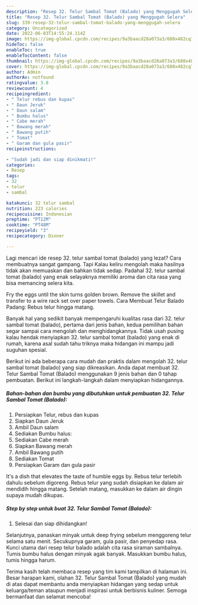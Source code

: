 ```yaml
---
description: "Resep 32. Telur Sambal Tomat (Balado) yang Menggugah Selera"
title: "Resep 32. Telur Sambal Tomat (Balado) yang Menggugah Selera"
slug: 339-resep-32-telur-sambal-tomat-balado-yang-menggugah-selera
category: Uncategorized
date: 2022-06-03T14:55:24.114Z
image: https://img-global.cpcdn.com/recipes/9a3baacd28a073a3/680x482cq70/32-telur-sambal-tomat-balado-foto-resep-utama.jpg
hideToc: false
enableToc: true
enableTocContent: false
thumbnail: https://img-global.cpcdn.com/recipes/9a3baacd28a073a3/680x482cq70/32-telur-sambal-tomat-balado-foto-resep-utama.jpg
cover: https://img-global.cpcdn.com/recipes/9a3baacd28a073a3/680x482cq70/32-telur-sambal-tomat-balado-foto-resep-utama.jpg
author: Admin
authorAv: notfound
ratingvalue: 3.8
reviewcount: 4
recipeingredient:
- " Telur rebus dan kupas"
- " Daun Jeruk"
- " Daun salam"
- " Bumbu halus"
- " Cabe merah"
- " Bawang merah"
- " Bawang putih"
- " Tomat"
- " Garam dan gula pasir"
recipeinstructions:

- "Sudah jadi dan siap dinikmati!"
categories:
- Resep
tags:
- 32
- telur
- sambal

katakunci: 32 telur sambal 
nutrition: 223 calories
recipecuisine: Indonesian
preptime: "PT12M"
cooktime: "PT48M"
recipeyield: "3"
recipecategory: Dinner

---
```



Lagi mencari ide resep 32. telur sambal tomat (balado) yang lezat? Cara membuatnya sangat gampang. Tapi Kalau keliru mengolah maka hasilnya tidak akan memuaskan dan bahkan tidak sedap. Padahal 32. telur sambal tomat (balado) yang enak selayaknya memiliki aroma dan cita rasa yang bisa memancing selera kita.


Fry the eggs until the skin turns golden brown. Remove the skillet and transfer to a wire rack set over paper towels. Cara Membuat Telur Balado Padang: Rebus telur hingga matang.

Banyak hal yang sedikit banyak mempengaruhi kualitas rasa dari 32. telur sambal tomat (balado), pertama dari jenis bahan, kedua pemilihan bahan segar sampai cara mengolah dan menghidangkannya. Tidak usah pusing kalau hendak menyiapkan 32. telur sambal tomat (balado) yang enak di rumah, karena asal sudah tahu triknya maka hidangan ini mampu jadi suguhan spesial.


Berikut ini ada beberapa cara mudah dan praktis dalam mengolah 32. telur sambal tomat (balado) yang siap dikreasikan. Anda dapat membuat 32. Telur Sambal Tomat (Balado) menggunakan 9 jenis bahan dan 0 tahap pembuatan. Berikut ini langkah-langkah dalam menyiapkan hidangannya.

<!--inarticleads1-->

##### Bahan-bahan dan bumbu yang dibutuhkan untuk pembuatan 32. Telur Sambal Tomat (Balado):

1. Persiapkan  Telur, rebus dan kupas
1. Siapkan  Daun Jeruk
1. Ambil  Daun salam
1. Sediakan  Bumbu halus:
1. Sediakan  Cabe merah
1. Siapkan  Bawang merah
1. Ambil  Bawang putih
1. Sediakan  Tomat
1. Persiapkan  Garam dan gula pasir


It&#39;s a dish that elevates the taste of humble eggs by. Rebus telur terlebih dahulu sebelum digoreng. Rebus telur yang sudah disiapkan ke dalam air mendidih hingga matang. Setelah matang, masukkan ke dalam air dingin supaya mudah dikupas. 

<!--inarticleads2-->

##### Step by step untuk buat 32. Telur Sambal Tomat (Balado):


1. Selesai dan siap dihidangkan!

Selanjutnya, panaskan minyak untuk deep frying sebelum menggoreng telur selama satu menit. Secukupnya garam, gula pasir, dan penyedap rasa. Kunci utama dari resep telur balado adalah cita rasa siraman sambalnya. Tumis bumbu halus dengan minyak agak banyak. Masukkan bumbu halus, tumis hingga harum. 

Terima kasih telah membaca resep yang tim kami tampilkan di halaman ini. Besar harapan kami, olahan 32. Telur Sambal Tomat (Balado) yang mudah di atas dapat membantu anda menyiapkan hidangan yang sedap untuk keluarga/teman ataupun menjadi inspirasi untuk berbisnis kuliner. Semoga bermanfaat dan selamat mencoba!
